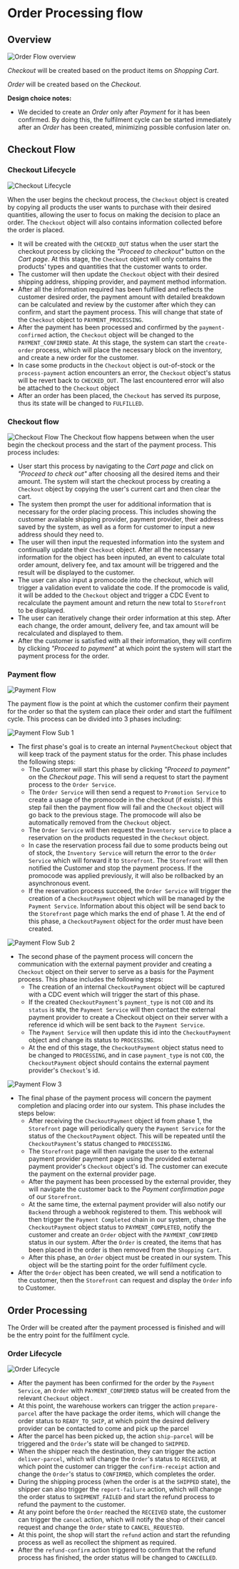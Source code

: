# Order Processing flow

## Overview

![Order Flow overview](./imgs/orders.drawio.png)

*Checkout* will be created based on the product items on *Shopping Cart*.

*Order* will be created based on the *Checkout*.

**Design choice notes:** 
- We decided to create an *Order* only after *Payment* for it has been confirmed. By doing this, the fulfilment cycle can be started immediately after an *Order* has been created, minimizing possible confusion later on.
## Checkout Flow

### Checkout Lifecycle
![Checkout Lifecycle](./imgs/Checkout%20Lifecycle.png)

When the user begins the checkout process, the `Checkout` object is created by copying all products the user wants to purchase with their desired quantities, allowing the user to focus on making the decision to place an order. The `Checkout` object will also contains information collected before the order is placed.
 - It will be created with the `CHECKED_OUT` status when the user start the checkout process by clicking the *"Proceed to checkout"* button on the *Cart page*. At this stage, the `Checkout` object will only contains the products' types and quantities that the customer wants to order.
 - The customer will then update the `Checkout` object with their desired shipping address, shipping provider, and payment method information. 
 - After all the information required has been fulfilled and reflects the customer desired order, the payment amount with detailed breakdown can be calculated and review by the customer after which they can confirm, and start the payment process. This will change that state of the `Checkout` object to `PAYMENT_PROCESSING`.
 - After the payment has been processed and confirmed by the `payment-confirmed` action, the `Checkout` object will be changed to the `PAYMENT_CONFIRMED` state. At this stage, the system can start the `create-order` process, which will place the necessary block on the inventory, and create a new order for the customer.
 - In case some products in the `Checkout` object is out-of-stock or the `process-payment` action encounters an error, the `Checkout` object's status will be revert back to `CHECKED_OUT`. The last encountered error will also be attached to the `Checkout` object
 - After an order has been placed, the `Checkout` has served its purpose, thus its state will be changed to `FULFILLED`. 

### Checkout flow

![Checkout Flow](./imgs/Checkout%20Flow.png)
The Checkout flow happens between when the user begin the checkout process and the start of the payment process. This process includes:
- User start this process by navigating to the *Cart page* and click on *"Proceed to check out"* after choosing all the desired items and their amount. The system will start the checkout process by creating a `Checkout` object by copying the user's current cart and then clear the cart. 
- The system then prompt the user for additional information that is necessary for the order placing process. This includes showing the customer available shipping provider, payment provider, their address saved by the system, as well as a form for customer to input a new address should they need to.
- The user will then input the requested information into the system and continually update their `Checkout` object. After all the necessary information for the object has been inputed, an event to calculate total order amount, delivery fee, and tax amount will be triggered and the result will be displayed to the customer.
- The user can also input a promocode into the checkout, which will trigger a validation event to validate the code. If the promocode is valid, it will be added to the `Checkout` object and trigger a CDC Event to recalculate the payment amount and return the new total to `Storefront` to be displayed.
- The user can iteratively change their order information at this step. After each change, the order amount, delivery fee, and tax amount will be recalculated and displayed to them.  
- After the customer is satisfied with all their information, they will confirm by clicking *"Proceed to payment"* at which point the system will start the payment process for the order.

### Payment flow

![Payment Flow](./imgs/Payment%20Flow.png)

The payment flow is the point at which the customer confirm their payment for the order so that the system can place their order and start the fulfilment cycle. This process can be divided into 3 phases including:

![Payment Flow Sub 1](./imgs/Payment%20Flow%20Sub%201.png)

- The first phase's goal is to create an internal `PaymentCheckout` object that will keep track of the payment status for the order. This phase includes the following steps:
  - The Customer will start this phase by clicking *"Proceed to payment"* on the *Checkout page*. This will send a request to start the payment process to the `Order Service`. 
  - The `Order Service` will then send a request to `Promotion Service` to create a usage of the promocode in the checkout (if exists). If this step fail then the payment flow will fail and the `Checkout` object will go back to the previous stage. The promocode will also be automatically removed from the `Checkout` object.
  - The `Order Service` will then request the `Inventory service` to place a reservation on the products requested in the `Checkout` object.
  - In case the reservation process fail due to some products being out of stock, the `Inventory Service` will return the error to the `Order Service` which will forward it to `Storefront`. The `Storefront` will then notified the Customer and stop the payment process. If the promocode was applied previously, it will also be rollbacked by an asynchronous event.
  - If the reservation process succeed, the `Order Service` will trigger the creation of a `CheckoutPayment` object which will be managed by the `Payment Service`. Information about this object will be send back to the `Storefront` page which marks the end of phase 1. At the end of this phase, a `CheckoutPayment` object for the order must have been created.
  
![Payment Flow Sub 2](./imgs/Payment%20Flow%20Sub%202.png)
- The second phase of the payment process will concern the communication with the external payment provider and creating a `Checkout` object on their server to serve as a basis for the Payment process. This phase includes the following steps:
    - The creation of an internal `CheckoutPayment` object will be captured with a CDC event which will trigger the start of this phase.
    - If the created `CheckoutPayment`'s `payment_type` is not `COD` and its `status` is `NEW`, the `Payment Service` will then contact the external payment provider to create a Checkout object on their server with a reference id which will be sent back to the `Payment Service`.
    - The `Payment Service` will then update this id into the `CheckoutPayment` object and change its status to `PROCESSING`.
    - At the end of this stage, the `CheckoutPayment` object status need to be changed to `PROCESSING`, and in case `payment_type` is not `COD`, the `CheckoutPayment` object should contains the external payment provider's `Checkout`'s id.

![Payment Flow 3](./imgs/Payment%20Flow%20Sub%203.png)
- The final phase of the payment process will concern the payment completion and placing order into our system. This phase includes the steps below:
  - After receiving the `CheckoutPayment` object id from phase 1, the `Storefront` page will periodically query the `Payment Service` for the status of the `CheckoutPayment` object. This will be repeated until the `CheckoutPayment`'s status changed to `PROCESSING`.
  - The `Storefront` page will then navigate the user to the external payment provider payment page using the provided external payment provider's `Checkout` object's id. The customer can execute the payment on the external provider page.
  - After the payment has been processed by the external provider, they will navigate the customer back to the *Payment confirmation page* of our `Storefront`. 
  - At the same time, the external payment provider will also notify our `Backend` through a webhook registered to them. This webhook will then trigger the `Payment Completed` chain in our system, change the `CheckoutPayment` object status to `PAYMENT_COMPLETED`, notify the customer and create an `Order` object with the `PAYMENT_CONFIRMED` status in our system. After the `Order` is created, the items that has been placed in the order is then removed from the `Shopping Cart`.
  - After this phase, an `Order` object must be created in our system. This object will be the starting point for the order fulfilment cycle.
- After the `Order` object has been created, we will send a notification to the customer, then the `Storefront` can request and display the `Order` info to Customer.

## Order Processing

The Order will be created after the payment processed is finished and will be the entry point for the fulfilment cycle.

### Order Lifecycle

![Order Lifecycle](./imgs/Order%20Lifecycle.png)

- After the payment has been confirmed for the order by the `Payment Service`, an `Order` with `PAYMENT_CONFIRMED` status will be created from the relevant `Checkout` object . 
- At this point, the warehouse workers can trigger the action `prepare-parcel` after the have package the order items, which will change the order status to `READY_TO_SHIP`, at which point the desired delivery provider can be contacted to come and pick up the parcel
- After the parcel has been picked up, the action `ship-parcel` will be triggered and the `Order`'s state will be changed to `SHIPPED`.
- When the shipper reach the destination, they can trigger the action `deliver-parcel`, which will change the `Order`'s status to `RECEIVED`, at which point the customer can trigger the `confirm-receipt` action and change the `Order`'s status to `CONFIRMED`, which completes the order.
- During the shipping process (when the order is at the `SHIPPED` state), the shipper can also trigger the `report-failure` action, which will change the order status to `SHIPMENT_FAILED` and start the refund process to refund the payment to the customer.
- At any point before the `Order` reached the `RECEIVED` state, the customer can trigger the `cancel` action, which will notify the shop of their cancel request and change the `Order` state to `CANCEL_REQUESTED`.
- At this point, the shop will start the `refund` action and start the refunding process as well as recollect the shipment as required.
- After the `refund-confirm` action triggered to confirm that the refund process has finished, the order status will be changed to `CANCELLED`. 
